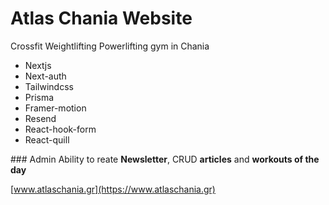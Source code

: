 # Atlas Chania Website

Crossfit Weightlifting Powerlifting gym in Chania

 <ul>
 <li>
   Nextjs
 </li>
 <li>
   Next-auth
 </li>
 <li>
   Tailwindcss
 </li>
 <li>
   Prisma
 </li>
 <li>
   Framer-motion
 </li>
 <li>
   Resend
 </li>
 <li>
   React-hook-form
 </li>
 <li>
   React-quill
 </li>
 </ul>
### Admin
Ability to reate <strong>Newsletter</strong>, CRUD <strong>articles</strong> and <strong>workouts of the day</strong> 

[www.atlaschania.gr](https://www.atlaschania.gr)
